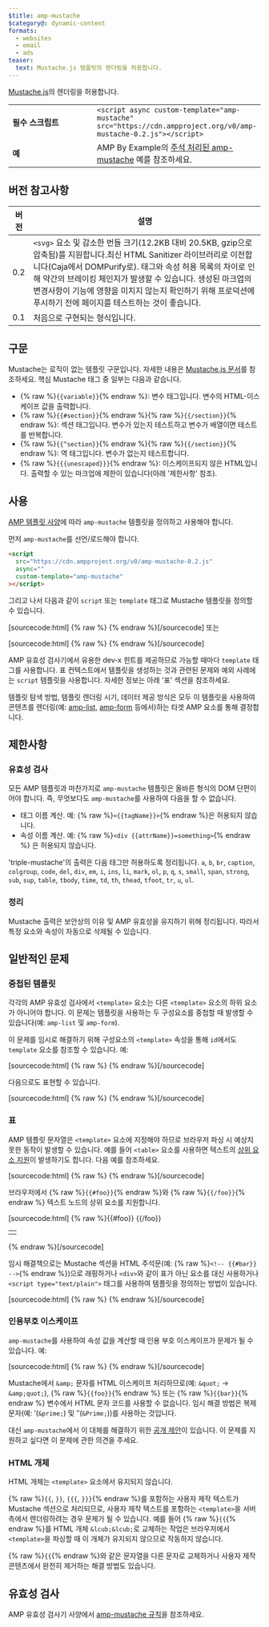 ```yaml
---
$title: amp-mustache
$category@: dynamic-content
formats:
  - websites
  - email
  - ads
teaser:
  text: Mustache.js 템플릿의 렌더링을 허용합니다.
---
```


<!--
       Copyright 2016 The AMP HTML Authors. All Rights Reserved.

       Licensed under the Apache License, Version 2.0 (the "License");
     you may not use this file except in compliance with the License.
     You may obtain a copy of the License at

     http://www.apache.org/licenses/LICENSE-2.0

     Unless required by applicable law or agreed to in writing, software
     distributed under the License is distributed on an "AS-IS" BASIS,
     WITHOUT WARRANTIES OR CONDITIONS OF ANY KIND, either express or implied.
     See the License for the specific language governing permissions and
     limitations under the License.
-->

[Mustache.js](https://github.com/janl/mustache.js/)의 렌더링을 허용합니다.

<table>
  <tr>
    <td width="40%"><strong>필수 스크립트</strong></td>
    <td>
      <div>
          <code>&lt;script async custom-template="amp-mustache" src="https://cdn.ampproject.org/v0/amp-mustache-0.2.js">&lt;/script></code>
      </div>
    </td>
  </tr>
  <tr>
    <td width="40%"><strong>예</strong></td>
    <td>AMP By Example의 <a href="https://ampbyexample.com/components/amp-mustache/">주석 처리된 amp-mustache</a> 예를 참조하세요.</td>
  </tr>
</table>

## 버전 참고사항 <a name="version-notes"></a>

| 버전 | 설명                                                                                                                                                                                                                                                                                                                                                                    |
| ---- | ----------------------------------------------------------------------------------------------------------------------------------------------------------------------------------------------------------------------------------------------------------------------------------------------------------------------------------------------------------------------- |
| 0.2  | `<svg>` 요소 및 감소한 번들 크기(12.2KB 대비 20.5KB, gzip으로 압축됨)를 지원합니다.최신 HTML Sanitizer 라이브러리로 이전합니다(Caja에서 DOMPurify로). 태그와 속성 허용 목록의 차이로 인해 약간의 브레이킹 체인지가 발생할 수 있습니다. 생성된 마크업의 변경사항이 기능에 영향을 미치지 않는지 확인하기 위해 프로덕션에 푸시하기 전에 페이지를 테스트하는 것이 좋습니다. |
| 0.1  | 처음으로 구현되는 형식입니다.                                                                                                                                                                                                                                                                                                                                           |

## 구문 <a name="syntax"></a>

Mustache는 로직이 없는 템플릿 구문입니다. 자세한 내용은 [Mustache.js 문서](https://github.com/janl/mustache.js/)를 참조하세요. 핵심 Mustache 태그 중 일부는 다음과 같습니다.

- {% raw %}`{{variable}}`{% endraw %}: 변수 태그입니다. 변수의 HTML-이스케이프 값을 출력합니다.
- {% raw %}`{{#section}}`{% endraw %}{% raw %}`{{/section}}`{% endraw %}: 섹션 태그입니다. 변수가 있는지 테스트하고 변수가 배열이면 테스트를 반복합니다.
- {% raw %}`{{^section}}`{% endraw %}{% raw %}`{{/section}}`{% endraw %}: 역 태그입니다. 변수가 없는지 테스트합니다.
- {% raw %}`{{{unescaped}}}`{% endraw %}: 이스케이프되지 않은 HTML입니다. 출력할 수 있는 마크업에 제한이 있습니다(아래 '제한사항' 참조).

## 사용 <a name="usage"></a>

[AMP 템플릿 사양](https://github.com/ampproject/amphtml/blob/master/spec/amp-html-templates.md)에 따라 `amp-mustache` 템플릿을
정의하고 사용해야 합니다.

먼저 `amp-mustache`를 선언/로드해야 합니다.

```html
<script
  src="https://cdn.ampproject.org/v0/amp-mustache-0.2.js"
  async=""
  custom-template="amp-mustache"
></script>
```

그리고 나서 다음과 같이 `script` 또는 `template` 태그로 Mustache 템플릿을 정의할 수 있습니다.

[sourcecode:html]
{% raw %}<!-- Using template tag. -->
<template type="amp-mustache">
안녕하세요 {{world}}
</template>
{% endraw %}[/sourcecode]
또는

<!-- Using script tag. -->

[sourcecode:html]
{% raw %}<script type="text/plain" template="amp-mustache">
안녕하세요 {{world}}!
</script>
{% endraw %}[/sourcecode]

AMP 유효성 검사기에서 유용한 dev-x 힌트를 제공하므로 가능할 때마다 `template` 태그를 사용합니다. 표 컨텍스트에서 템플릿을 생성하는 것과 관련된 문제와 예외 사례에는 `script` 템플릿을 사용합니다. 자세한 정보는 아래 '표' 섹션을 참조하세요.

템플릿 탐색 방법, 템플릿 렌더링 시기, 데이터 제공 방식은 모두 이 템플릿을 사용하여 콘텐츠를 렌더링(예: [amp-list](amp-list.md), [amp-form](amp-form.md) 등에서)하는 타겟 AMP 요소를 통해 결정합니다.

## 제한사항 <a name="restrictions"></a>

### 유효성 검사 <a name="validation"></a>

모든 AMP 템플릿과 마찬가지로 `amp-mustache` 템플릿은 올바른 형식의 DOM 단편이어야 합니다. 즉,
무엇보다도 `amp-mustache`를 사용하여 다음을 할 수 없습니다.

- 태그 이름 계산. 예: {% raw %}`<{{tagName}}>`{% endraw %}은 허용되지 않습니다.
- 속성 이름 계산. 예: {% raw %}`<div {{attrName}}=something>`{% endraw %} 은 허용되지 않습니다.

'triple-mustache'의 출력은 다음 태그만 허용하도록 정리됩니다. `a`, `b`, `br`, `caption`, `colgroup`, `code`, `del`, `div`, `em`, `i`, `ins`, `li`, `mark`, `ol`, `p`, `q`, `s`, `small`, `span`, `strong`, `sub`, `sup`, `table`, `tbody`, `time`, `td`, `th`, `thead`, `tfoot`, `tr`, `u`, `ul`.

### 정리 <a name="sanitization"></a>

Mustache 출력은 보안상의 이유 및 AMP 유효성을 유지하기 위해 정리됩니다. 따라서 특정 요소와 속성이 자동으로 삭제될 수 있습니다.

## 일반적인 문제 <a name="pitfalls"></a>

### 중첩된 템플릿 <a name="nested-templates"></a>

각각의 AMP 유효성 검사에서 `<template>` 요소는 다른 `<template>` 요소의 하위 요소가 아니어야 합니다. 이 문제는 템플릿을 사용하는 두 구성요소를 중첩할 때 발생할 수 있습니다(예: `amp-list` 및 `amp-form`).

이 문제를 임시로 해결하기 위해 구성요소의 `<template>` 속성을 통해 `id`에서도 `template` 요소를 참조할 수 있습니다. 예:

[sourcecode:html]
{% raw %}<amp-list id="myList" src="https://foo.com/list.json">
<template type="amp-mustache">

<div>{{title}}</div>
</template>
</amp-list>
{% endraw %}[/sourcecode]

다음으로도 표현할 수 있습니다.

[sourcecode:html]
{% raw %}<!-- Externalize templates to avoid nesting. -->
<template type="amp-mustache" id="myTemplate">

  <div>{{title}}</div>
</template>

<amp-list id="myList" src="https://foo.com/list.json" template="myTemplate">
</amp-list>
{% endraw %}[/sourcecode]

### 표 <a name="tables"></a>

AMP 템플릿 문자열은 `<template>` 요소에 지정해야 하므로 브라우저 파싱 시 예상치 못한 동작이 발생할 수 있습니다. 예를 들어 `<table>` 요소를 사용하면 텍스트의 [상위 요소 지원](https://www.w3.org/TR/html5/syntax.html#unexpected-markup-in-tables)이 발생하기도 합니다. 다음 예를 참조하세요.

[sourcecode:html]
{% raw %}<template type="amp-mustache">

  <table>
    <tr>
      {{#foo}}<td></td>{{/foo}}
    </tr>
  </table>
</template>
{% endraw %}[/sourcecode]

브라우저에서 {% raw %}`{{#foo}}`{% endraw %}와 {% raw %}`{{/foo}}`{% endraw %} 텍스트 노드의 상위 요소를 지원합니다.

[sourcecode:html]
{% raw %}{{#foo}}
{{/foo}}

<table>
  <tr>
    <td></td>
  </tr>
</table>
{% endraw %}[/sourcecode]

임시 해결책으로는 Mustache 섹션을 HTML 주석문(예: {% raw %}`<!-- {{#bar}} -->`{% endraw %})으로 래핑하거나 `<div>`와 같이 표가 아닌 요소를 대신 사용하거나 `<script type="text/plain">` 태그를 사용하여 템플릿을 정의하는 방법이 있습니다.

[sourcecode:html]
{% raw %}<script type="text/plain" template="amp-mustache">

  <table>
    <tr>
      {{#foo}}<td></td>{{/foo}}
    </tr>
  </table>
</script>
{% endraw %}[/sourcecode]

### 인용부호 이스케이프 <a name="quote-escaping"></a>

`amp-mustache`를 사용하여 속성 값을 계산할 때 인용 부호 이스케이프가 문제가 될 수 있습니다. 예:

[sourcecode:html]
{% raw %}<template type="amp-mustache">

  <!-- A double-quote (") in foo will cause malformed HTML. -->

<amp-img alt="{{foo}}" src="example.jpg" width=100 height=100></amp-img>

  <!-- A single-quote (') or double-quote (") in bar will cause an AMP runtime parse error. -->

<button on="tap:AMP.setState({foo: '{{bar}}'})">Click me</button>
</template>
{% endraw %}[/sourcecode]

Mustache에서 `&amp;` 문자를 HTML 이스케이프 처리하므로(예: `&quot;` -&gt; `&amp;quot;`), {% raw %}`{{foo}}`{% endraw %} 또는 {% raw %}`{{bar}}`{% endraw %} 변수에서 HTML 문자 코드를 사용할 수 없습니다. 임시 해결 방법은 복제 문자(예: ′(`&prime;`) 및 ″(`&Prime;`))를 사용하는 것입니다.

대신 `amp-mustache`에서 이 대체를 해결하기 위한 [공개 제안](https://github.com/ampproject/amphtml/issues/8395)이 있습니다. 이 문제를 지원하고 싶다면 이 문제에 관한 의견을 주세요.

### HTML 개체 <a name="html-entities"></a>

HTML 개체는 `<template>` 요소에서 유지되지 않습니다.

{% raw %}`{{`, `}}`, `{{{`, `}}}`{% endraw %}를 포함하는 사용자 제작 텍스트가 Mustache 섹션으로 처리되므로, 사용자 제작 텍스트를 포함하는 `<template>`을 서버 측에서 렌더링하려는 경우 문제가 될 수 있습니다. 예를 들어 {% raw %}`{{`{% endraw %}를 HTML 개체 `&lcub;&lcub;`로 교체하는 작업은 브라우저에서 `<template>`을 파싱할 때 이 개체가 유지되지 않으므로 작동하지 않습니다.

{% raw %}`{{`{% endraw %}와 같은 문자열을 다른 문자로 교체하거나 사용자 제작 콘텐츠에서 완전히 제거하는 해결 방법도 있습니다.

## 유효성 검사 <a name="validation-1"></a>

AMP 유효성 검사기 사양에서 [amp-mustache 규칙](https://github.com/ampproject/amphtml/blob/master/extensions/amp-mustache/validator-amp-mustache.protoascii)을 참조하세요.
